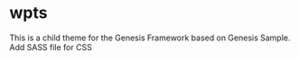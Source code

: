 # wpts
 This is a child theme for the Genesis Framework based on Genesis Sample. Add SASS file for CSS
